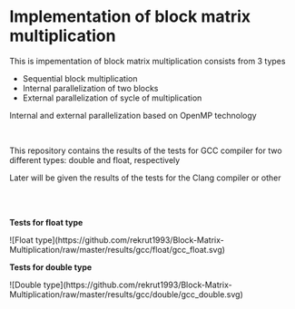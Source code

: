 <h1>Implementation of block matrix multiplication</h1>
 

<p> This is impementation of block matrix multiplication consists from 3 types</p>

<ul>
 <li>Sequential block multiplication</li>
 <li>Internal parallelization of two blocks</li>
 <li>External parallelization of sycle of multiplication</li>
</ul>

<p>Internal and external parallelization based on OpenMP technology</p> 
<br>

<p> This repository contains the results of the tests for GCC compiler for two different types: double and float, respectively</p>
<p> Later will be given the results of the tests for the Clang compiler or other</p>

<br>
<br>
<p><b>Tests for float type</b></p>
![Float type](https://github.com/rekrut1993/Block-Matrix-Multiplication/raw/master/results/gcc/float/gcc_float.svg)

<br>
<p><b>Tests for double type</b></p>
![Double type](https://github.com/rekrut1993/Block-Matrix-Multiplication/raw/master/results/gcc/double/gcc_double.svg)
